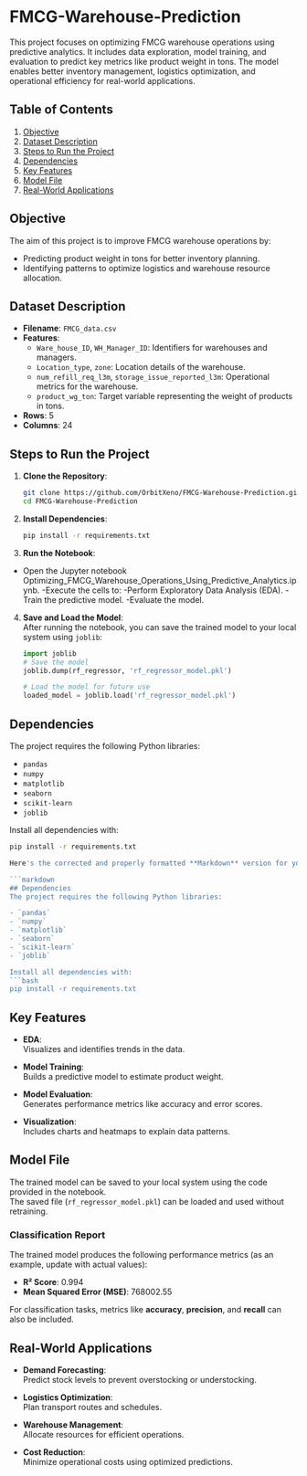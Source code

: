 # FMCG-Warehouse-Prediction

This project focuses on optimizing FMCG warehouse operations using predictive analytics. It includes data exploration, model training, and evaluation to predict key metrics like product weight in tons. The model enables better inventory management, logistics optimization, and operational efficiency for real-world applications.

## Table of Contents
1. [Objective](#objective)
2. [Dataset Description](#dataset-description)
3. [Steps to Run the Project](#steps-to-run-the-project)
4. [Dependencies](#dependencies)
5. [Key Features](#key-features)
6. [Model File](#model-file)
7. [Real-World Applications](#real-world-applications)

## Objective
The aim of this project is to improve FMCG warehouse operations by:
- Predicting product weight in tons for better inventory planning.
- Identifying patterns to optimize logistics and warehouse resource allocation.

## Dataset Description
- **Filename**: `FMCG_data.csv`
- **Features**:
  - `Ware_house_ID`, `WH_Manager_ID`: Identifiers for warehouses and managers.
  - `Location_type`, `zone`: Location details of the warehouse.
  - `num_refill_req_l3m`, `storage_issue_reported_l3m`: Operational metrics for the warehouse.
  - `product_wg_ton`: Target variable representing the weight of products in tons.
- **Rows**: 5
- **Columns**: 24

## Steps to Run the Project

1. **Clone the Repository**:
   ```bash
   git clone https://github.com/OrbitXeno/FMCG-Warehouse-Prediction.git
   cd FMCG-Warehouse-Prediction

3. **Install Dependencies**:
   ```bash
   pip install -r requirements.txt

4. **Run the Notebook**:
  - Open the Jupyter notebook Optimizing_FMCG_Warehouse_Operations_Using_Predictive_Analytics.ipynb.
  -Execute the cells to:
  -Perform Exploratory Data Analysis (EDA).
  -Train the predictive model.
  -Evaluate the model.
4. **Save and Load the Model**:  
   After running the notebook, you can save the trained model to your local system using `joblib`:
   ```python
   import joblib
   # Save the model
   joblib.dump(rf_regressor, 'rf_regressor_model.pkl')

   # Load the model for future use
   loaded_model = joblib.load('rf_regressor_model.pkl')

## Dependencies
The project requires the following Python libraries:

- `pandas`
- `numpy`
- `matplotlib`
- `seaborn`
- `scikit-learn`
- `joblib`

Install all dependencies with:
```bash
pip install -r requirements.txt

Here's the corrected and properly formatted **Markdown** version for your `README.md`:

```markdown
## Dependencies
The project requires the following Python libraries:

- `pandas`
- `numpy`
- `matplotlib`
- `seaborn`
- `scikit-learn`
- `joblib`

Install all dependencies with:
```bash
pip install -r requirements.txt
```


## Key Features

- **EDA**:  
  Visualizes and identifies trends in the data.

- **Model Training**:  
  Builds a predictive model to estimate product weight.

- **Model Evaluation**:  
  Generates performance metrics like accuracy and error scores.

- **Visualization**:  
  Includes charts and heatmaps to explain data patterns.


## Model File

The trained model can be saved to your local system using the code provided in the notebook.  
The saved file (`rf_regressor_model.pkl`) can be loaded and used without retraining.

### Classification Report

The trained model produces the following performance metrics (as an example, update with actual values):

- **R² Score**: 0.994  
- **Mean Squared Error (MSE)**: 768002.55  

For classification tasks, metrics like **accuracy**, **precision**, and **recall** can also be included.


## Real-World Applications

- **Demand Forecasting**:  
  Predict stock levels to prevent overstocking or understocking.

- **Logistics Optimization**:  
  Plan transport routes and schedules.

- **Warehouse Management**:  
  Allocate resources for efficient operations.

- **Cost Reduction**:  
  Minimize operational costs using optimized predictions.
```
